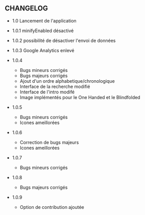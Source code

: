 CHANGELOG
---------

- 1.0 Lancement de l'application

- 1.0.1 minifyEnabled désactivé

- 1.0.2 possibilité de désactiver l'envoi de données

- 1.0.3 Google Analytics enlevé

- 1.0.4
    - Bugs mineurs corrigés
    - Bugs majeurs corrigés
    - Ajout d'un ordre alphabetique/chronologique
    - Interface de la recherche modifié
    - Interface de l'intro modifé
    - Image implémentés pour le One Handed et le Blindfolded

- 1.0.5
    - Bugs mineurs corrigés
    - Icones ameillorées

- 1.0.6
    - Correction de bugs majeurs
    - Icones ameillorées

- 1.0.7
    - Bugs mineurs corrigés

- 1.0.8
    - Bugs majeurs corrigés

- 1.0.9
    - Option de contribution ajoutée